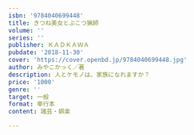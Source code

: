 ```yaml
---
isbn: '9784040699448'
title: きつね美女とぶこつ猟師
volume: ''
series: ''
publisher: ＫＡＤＫＡＷＡ
pubdate: '2018-11-30'
cover: 'https://cover.openbd.jp/9784040699448.jpg'
author: みやこかっく／著
description: 人とケモノは、家族になれますか？
price: '1000'
genre: ''
target: 一般
format: 単行本
content: 諸芸・娯楽

---
```

